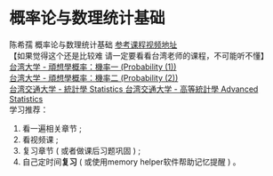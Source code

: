 # 概率论与数理统计基础

陈希孺 概率论与数理统计基础 [参考课程视频地址](https://www.bilibili.com/video/BV12k4y1m78w)      
【如果觉得这个还是比较难 请一定要看看台湾老师的课程，不可能听不懂】      
[台湾大学 - 頑想學概率：機率一 (Probability (1))](https://www.bilibili.com/video/BV1nK4y1U7QM)     
[台湾大学 - 頑想學概率：機率二 (Probability (2))](https://www.bilibili.com/video/BV1CX4y1V7oN?p=23)      
[台湾交通大学 - 統計學 Statistics ](https://ocw.nctu.edu.tw/course_detail-v.php?bgid=1&gid=1&nid=270)
[台湾交通大学 - 高等統計學 Advanced Statistics ](https://ocw.nctu.edu.tw/course_detail-v.php?bgid=1&gid=4&nid=536)     
学习推荐：
1. 看一遍相关章节 ;
2. 看视频课 ; 
3. 复习章节 ( 或者做课后习题巩固 ) ; 
4. 自己定时间**复习** ( 或使用memory helper软件帮助记忆提醒 ) 。

